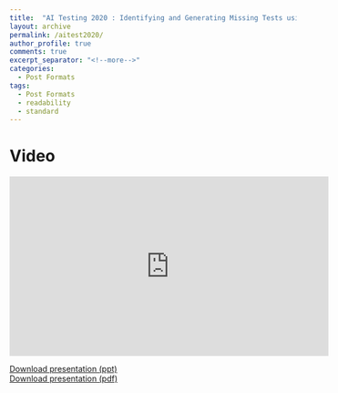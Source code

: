 ```yaml
---
title:  "AI Testing 2020 : Identifying and Generating Missing Tests using Machine Learning on Execution Traces"
layout: archive
permalink: /aitest2020/
author_profile: true
comments: true
excerpt_separator: "<!--more-->"
categories:
  - Post Formats
tags:
  - Post Formats
  - readability
  - standard
---
```

# Video


<iframe width="560" height="315" src="https://www.youtube.com/embed/bULAEwTbDf0" frameborder="0" allow="accelerometer; autoplay; encrypted-media; gyroscope; picture-in-picture" allowfullscreen></iframe>

[Download presentation (ppt)](/assets/aitest/presentation.pptx) <br/>
[Download presentation (pdf)](/assets/aitest/presentation.pdf)<br/>


